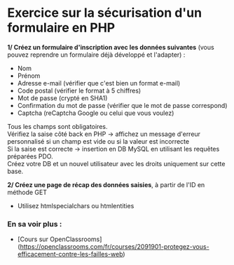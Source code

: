 # Exercice sur la sécurisation d'un formulaire en PHP

**1/ Créez un formulaire d'inscription avec les données suivantes** (vous pouvez reprendre un formulaire déjà développé et l'adapter) :
* Nom
* Prénom
* Adresse e-mail (vérifier que c'est bien un format e-mail)
* Code postal (vérifier le format à 5 chiffres)
* Mot de passe (crypté en SHA1)
* Confirmation du mot de passe (vérifier que le mot de passe correspond)
* Captcha (reCaptcha Google ou celui que vous voulez)

Tous les champs sont obligatoires.  
Vérifiez la saise côté back en PHP -> affichez un message d'erreur personnalisé si un champ est vide ou si la valeur est incorrecte  
Si la saise est correcte -> insertion en DB MySQL en utilisant les requêtes préparées PDO.  
Créez votre DB et un nouvel utilisateur avec les droits uniquement sur cette base.

**2/ Créez une page de récap des données saisies**, à partir de l'ID en méthode GET
* Utilisez htmlspecialchars ou htmlentities

### En sa voir plus :
* [Cours sur OpenClassrooms]
(https://openclassrooms.com/fr/courses/2091901-protegez-vous-efficacement-contre-les-failles-web)
